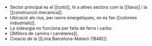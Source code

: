 - Sector principal es el [[cotó]], hi a altres sectors com la [[llana]] i la [[construcció mecanica]].
- Ubicació als rius, per raons energetiques, on es fan [[colonies industrials]].
- La sideurgia no funciona per falta de ferro i carbo.
- [[Millora de camins i carreteres]].
- Creacio de la [[Linia Barcelona-Mataró (1848)]].